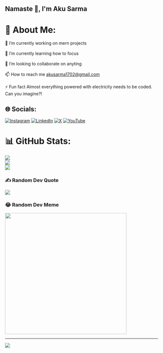 ## Namaste 🙏, I'm Aku Sarma 

# 💫 About Me:
🔭 I’m currently working on mern projects<br><br>🌱 I’m currently learning how to focus<br><br>👯 I’m looking to collaborate on anyting<br><br>📫 How to reach me akusarma1702@gmail.com<br><br>⚡ Fun fact Almost everything powered with electricity needs to be coded. Can you imagine?!


## 🌐 Socials:
[![Instagram](https://img.shields.io/badge/Instagram-%23E4405F.svg?logo=Instagram&logoColor=white)](https://instagram.com/aku_sarma_) [![LinkedIn](https://img.shields.io/badge/LinkedIn-%230077B5.svg?logo=linkedin&logoColor=white)](https://linkedin.com/in/akusarma) [![X](https://img.shields.io/badge/X-black.svg?logo=X&logoColor=white)](https://x.com/Akusarma) [![YouTube](https://img.shields.io/badge/YouTube-%23FF0000.svg?logo=YouTube&logoColor=white)](https://youtube.com/@akusarma686) 

# 📊 GitHub Stats:
![](https://github-readme-stats.vercel.app/api?username=AkuSarma&theme=dark&hide_border=false&include_all_commits=true&count_private=true)<br/>
![](https://github-readme-streak-stats.herokuapp.com/?user=AkuSarma&theme=dark&hide_border=false)<br/>
![](https://github-readme-stats.vercel.app/api/top-langs/?username=AkuSarma&theme=dark&hide_border=false&include_all_commits=true&count_private=true&layout=compact)

### ✍️ Random Dev Quote
![](https://quotes-github-readme.vercel.app/api?type=horizontal&theme=radical)

### 😂 Random Dev Meme
<img src='https://randommeme-five.vercel.app/' style="height: 400px;"/>

---
[![](https://visitcount.itsvg.in/api?id=AkuSarma&icon=0&color=0)](https://visitcount.itsvg.in)

